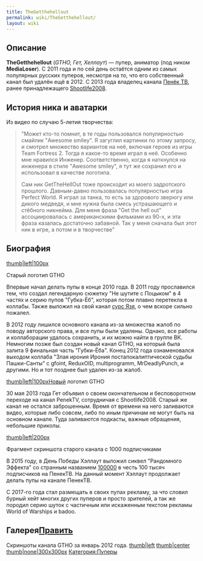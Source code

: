 ```yaml
---
title: TheGetthehellout
permalink: wiki/TheGetthehellout/
layout: wiki
---
```


## Описание

**TheGetthehellout** (*GTHO, Гет, Хеллаут*) — пупер, аниматор (под ником
**MediaLoser**). С 2011 года и по сей день остаётся одним из самых
популярных русских пуперов, несмотря на то, что его собственный канал
был удалён ещё в 2012. С 2013 года владелец канала [Пенёк
ТВ](Пенёк_ТВ "wikilink"), ранее принадлежащего
[Shootlife2008](/wiki/Shootlife2008 "wikilink").

## История ника и аватарки

Из видео по случаю 5-летия творчества:

> "Может кто-то помнит, в те годы пользовался популярностью смайлик
> "Awesome smiley". Я загуглил картинки по этому запросу, и смотрел
> множество вариантов на неё, включая героев из игры Team Fortress 2.
> Тогда я какое-то время играл в неё. Особенно мне нравился Инженер.
> Соответственно, когда я наткнулся на инженера в стиле "Awesome
> smiley", я тут же сохранил его и использовал в качестве логотипа.
>
> Сам ник GetTheHellOut тоже происходит из моего задротского прошлого.
> Давным-давно пользовалась популярностью игра Perfect World. Я играл за
> танка, то есть за здорового зверюгу или дикого медведя, и мне нужна
> была смесь устрашающего и стёбного никнейма. Для меня фраза "Get the
> hell out" ассоциировалась с американскими фильмами из 90-х, и эта
> фраза казалась достаточно забавной. Так у меня сначала был этот ник в
> игре, а потом и в творчестве"

## Биография

[thumb\|left\|100px](Файл:Gtho_old_logo.png "wikilink")

Старый логотип GTHO

Впервые начал делать пупы в конце 2010 года. В 2011 году прославился
тем, что создал легендарную сюжетку "Не шутите с Поцыком" в 4 частях и
серию пупов "Губка-Ёб", которая потом плавно перетекла в коллабы. Также
выложил на свой канал [сурс
Язя](http://ru.youtubepoop.wikia.com/wiki/%D0%AF%D0%B7%D1%8C_-_%D0%A0%D1%8B%D0%B1%D0%B0_%D0%9C%D0%BE%D0%B5%D0%B9_%D0%9C%D0%B5%D1%87%D1%82%D1%8B),
о чем вскоре сильно пожалел.

В 2012 году лишился основного канала из-за множества жалоб по поводу
авторского права, и все пупы были удалены. Однако, все работы и
коллаборации удалось сохранить, и их можно найти в группе ВК. Немногим
позже был создан новый канал GTHO, на который была залита 9 финальная
часть "Губки-Ёба". Конец 2012 года ознаменовался выходом коллаба "Злая
ирония Ирония постапокалиптической судьбы Пашки-Санты" с gfoint,
ReduxOID, multiprogramm, MrDeadlyPunch, и другими. Но и тот позднее был
удален из-за жалоб.

[thumb\|left\|100pxНовый](Файл:GTHO.png "wikilink") логотип GTHO

30 мая 2013 года Гет объявил о своем окончательном и бесповоротном
переходе на канал PenekTV, сотрудничая с Shootlife2008. Старый же канал
не остался заброшенным. Время от времени на него заливаются видео,
которые либо совсем, либо по иным причинам не могут быть на основном
канале. Туда заливаются подкасты, важные обращения, небольшие приколы.

[thumb\|left\|200px](Файл:Косарь_GTHO.jpg "wikilink")

Фрагмент скриншота старого канала с 1000 подписчиками

В 2015 году, в День Победы Хэллаут выложил сиквел "Рандомного Эффекта"
со странным
названием [100000](http://ru.youtubepoop.wikia.com/wiki/100000) в честь
100 тысяч подписчиков на ПенекТВ. На данный момент Хэллаут продолжает
делать пупы на канале ПенекТВ.

С 2017-го года стал размещать в своих пупах рекламу, за что словил
бурный хейт многих других пуперов и просто зрителей, а так же породил
серию шуток с частичным или искаженным текстом рекламы World of Warships
и badoo. 

## Галерея[Править](http://ru.youtubepoop.wikia.com/wiki/GetTheHellOut?action=edit&section=2)

Скриншоты канала GTHO за январь 2012 года.
[thumb\|left](Файл:Old_channel_gtho.png "wikilink")
[thumb\|center](Файл:Old_channel_gtho2.png "wikilink")
[thumb\|none\|300x300px](Файл:GTHO_Вещает_5_лет_творчеству_и_самые_первые_пупы "wikilink")
[Категория:Пуперы](Категория:Пуперы "wikilink")
